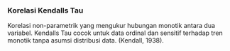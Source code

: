 ### Korelasi Kendalls Tau

Korelasi non-parametrik yang mengukur hubungan monotik antara dua variabel. Kendalls Tau cocok untuk data ordinal dan sensitif terhadap tren monotik tanpa asumsi distribusi data. (Kendall, 1938).

